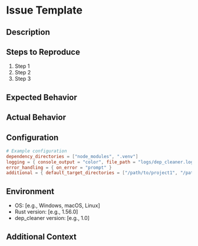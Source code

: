 # Issue Template

## Description

<!-- Please provide a clear and concise description of the issue. -->

## Steps to Reproduce

<!-- Please provide the steps to reproduce the issue. -->

1. Step 1
2. Step 2
3. Step 3

## Expected Behavior

<!-- Please describe the expected behavior. -->

## Actual Behavior

<!-- Please describe the actual behavior. -->

## Configuration

<!-- If applicable, provide the configuration file or relevant settings. -->

```toml
# Example configuration
dependency_directories = ["node_modules", ".venv"]
logging = { console_output = "color", file_path = "logs/dep_cleaner.log", structured_format = "json" }
error_handling = { on_error = "prompt" }
additional = { default_target_directories = ["/path/to/project1", "/path/to/project2"], symlink_handling = "detect" }
```

## Environment

<!-- Please provide information about your environment. -->

- OS: [e.g., Windows, macOS, Linux]
- Rust version: [e.g., 1.56.0]
- dep_cleaner version: [e.g., 1.0]

## Additional Context

<!-- Add any other context about the problem here. -->

